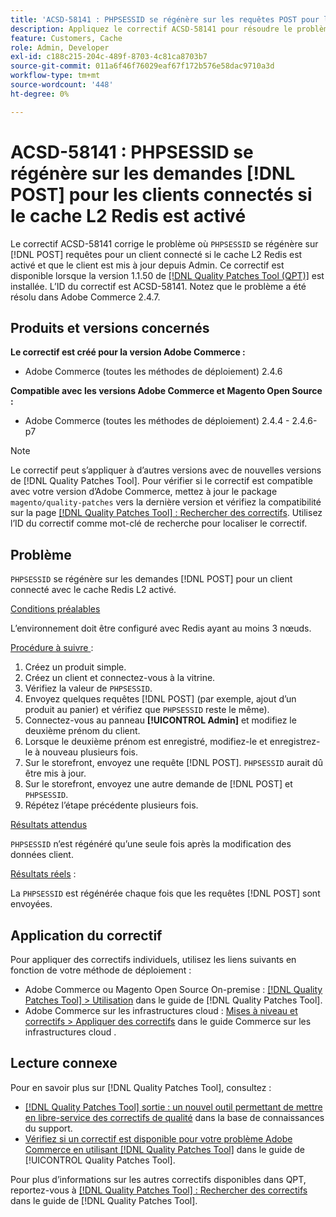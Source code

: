 ```yaml
---
title: 'ACSD-58141 : PHPSESSID se régénère sur les requêtes POST pour les clients connectés avec le cache L2 Redis activé'
description: Appliquez le correctif ACSD-58141 pour résoudre le problème Adobe Commerce où « PHPSESSID » se régénère sur les requêtes POST sur la zone Storefront pour un client connecté avec le cache L2 Redis activé, et le client est mis à jour à partir de Admin.
feature: Customers, Cache
role: Admin, Developer
exl-id: c188c215-204c-489f-8703-4c81ca8703b7
source-git-commit: 011a6f46f76029eaf67f172b576e58dac9710a3d
workflow-type: tm+mt
source-wordcount: '448'
ht-degree: 0%

---
```


# ACSD-58141 : PHPSESSID se régénère sur les demandes [!DNL POST] pour les clients connectés si le cache L2 Redis est activé

Le correctif ACSD-58141 corrige le problème où `PHPSESSID` se régénère sur [!DNL POST] requêtes pour un client connecté si le cache L2 Redis est activé et que le client est mis à jour depuis Admin. Ce correctif est disponible lorsque la version 1.1.50 de [[!DNL Quality Patches Tool (QPT)]](https://experienceleague.adobe.com/fr/docs/commerce-operations/tools/quality-patches-tool/quality-patches-tool-to-self-serve-quality-patches) est installée. L’ID du correctif est ACSD-58141. Notez que le problème a été résolu dans Adobe Commerce 2.4.7.

## Produits et versions concernés

**Le correctif est créé pour la version Adobe Commerce :**

* Adobe Commerce (toutes les méthodes de déploiement) 2.4.6

**Compatible avec les versions Adobe Commerce et Magento Open Source :**

* Adobe Commerce (toutes les méthodes de déploiement) 2.4.4 - 2.4.6-p7

>[!NOTE]
>
>Le correctif peut s’appliquer à d’autres versions avec de nouvelles versions de [!DNL Quality Patches Tool]. Pour vérifier si le correctif est compatible avec votre version d’Adobe Commerce, mettez à jour le package `magento/quality-patches` vers la dernière version et vérifiez la compatibilité sur la page [[!DNL Quality Patches Tool] : Rechercher des correctifs](https://experienceleague.adobe.com/tools/commerce-quality-patches/index.html?lang=fr). Utilisez l’ID du correctif comme mot-clé de recherche pour localiser le correctif.

## Problème

`PHPSESSID` se régénère sur les demandes [!DNL POST] pour un client connecté avec le cache Redis L2 activé.

<u>Conditions préalables</u>

L’environnement doit être configuré avec Redis ayant au moins 3 nœuds.

<u>Procédure à suivre </u> :

1. Créez un produit simple.
1. Créez un client et connectez-vous à la vitrine.
1. Vérifiez la valeur de `PHPSESSID`.
1. Envoyez quelques requêtes [!DNL POST] (par exemple, ajout d’un produit au panier) et vérifiez que `PHPSESSID` reste le même).
1. Connectez-vous au panneau **[!UICONTROL Admin]** et modifiez le deuxième prénom du client.
1. Lorsque le deuxième prénom est enregistré, modifiez-le et enregistrez-le à nouveau plusieurs fois.
1. Sur le storefront, envoyez une requête [!DNL POST]. `PHPSESSID` aurait dû être mis à jour.
1. Sur le storefront, envoyez une autre demande de [!DNL POST] et `PHPSESSID`.
1. Répétez l’étape précédente plusieurs fois.

<u>Résultats attendus</u>

`PHPSESSID` n’est régénéré qu’une seule fois après la modification des données client.

<u>Résultats réels</u> :

La `PHPSESSID` est régénérée chaque fois que les requêtes [!DNL POST] sont envoyées.

## Application du correctif

Pour appliquer des correctifs individuels, utilisez les liens suivants en fonction de votre méthode de déploiement :

* Adobe Commerce ou Magento Open Source On-premise : [[!DNL Quality Patches Tool] > Utilisation](/help/tools/quality-patches-tool/usage.md) dans le guide de [!DNL Quality Patches Tool].
* Adobe Commerce sur les infrastructures cloud : [Mises à niveau et correctifs > Appliquer des correctifs](https://experienceleague.adobe.com/docs/commerce-cloud-service/user-guide/develop/upgrade/apply-patches.html?lang=fr) dans le guide Commerce sur les infrastructures cloud .

## Lecture connexe

Pour en savoir plus sur [!DNL Quality Patches Tool], consultez :

* [[!DNL Quality Patches Tool] sortie : un nouvel outil permettant de mettre en libre-service des correctifs de qualité](https://experienceleague.adobe.com/fr/docs/commerce-operations/tools/quality-patches-tool/quality-patches-tool-to-self-serve-quality-patches) dans la base de connaissances du support.
* [Vérifiez si un correctif est disponible pour votre problème Adobe Commerce en utilisant [!DNL Quality Patches Tool]](/help/tools/quality-patches-tool/patches-available-in-qpt/check-patch-for-magento-issue-with-magento-quality-patches.md) dans le guide de [!UICONTROL Quality Patches Tool].


Pour plus d’informations sur les autres correctifs disponibles dans QPT, reportez-vous à [[!DNL Quality Patches Tool] : Rechercher des correctifs](https://experienceleague.adobe.com/tools/commerce-quality-patches/index.html?lang=fr) dans le guide de [!DNL Quality Patches Tool].
